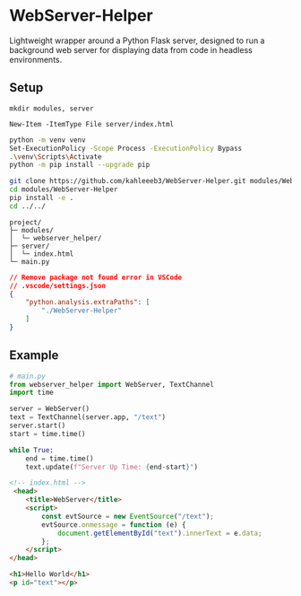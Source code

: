 # WebServer-Helper
Lightweight wrapper around a Python Flask server, designed to run a background web server for displaying data from code in headless environments.

## Setup
```
mkdir modules, server
```
```
New-Item -ItemType File server/index.html
```
```bash
python -m venv venv
Set-ExecutionPolicy -Scope Process -ExecutionPolicy Bypass
.\venv\Scripts\Activate
python -m pip install --upgrade pip
```
```bash
git clone https://github.com/kahleeeb3/WebServer-Helper.git modules/WebServer-Helper
cd modules/WebServer-Helper
pip install -e .
cd ../../
```
```
project/
├─ modules/
│  └─ webserver_helper/
├─ server/
│  └─ index.html
└─ main.py
```
```json
// Remove package not found error in VSCode
// .vscode/settings.json
{
    "python.analysis.extraPaths": [
        "./WebServer-Helper"
    ]
}
```
## Example
```python
# main.py
from webserver_helper import WebServer, TextChannel
import time

server = WebServer()
text = TextChannel(server.app, "/text")
server.start()
start = time.time()

while True:
    end = time.time()
    text.update(f"Server Up Time: {end-start}")
```
```html
<!-- index.html -->
 <head>
    <title>WebServer</title>
    <script>
        const evtSource = new EventSource("/text");
        evtSource.onmessage = function (e) {
            document.getElementById("text").innerText = e.data;
        };
    </script>
</head>

<h1>Hello World</h1>
<p id="text"></p>
```
